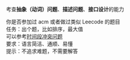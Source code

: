 考查**抽象（动词）问题**、**描述问题**、**接口设计**的能力

你是否参加过 acm 或者做过类似 Leecode 的题目  
任务：出个题，比如排序，最大值  
可以参考[时间段冲突问题](https://github.com/daGaiGuanYu/JobInterview/blob/main/%E6%97%B6%E9%97%B4%E6%AE%B5%E5%86%B2%E7%AA%81%E9%97%AE%E9%A2%98.md)  
要求：语言简洁、通顺、易懂  
提示：不追求难题，不需要解答
